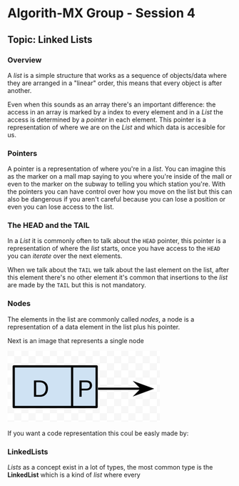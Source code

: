 # Algorith-MX Group - Session 4

## Topic: Linked Lists

### Overview 

A _list_ is a simple structure that works as a sequence of objects/data where they are arranged in a "linear" order, this means that every object is after another.

Even when this sounds as an array there's an important difference: the access in an array is marked by a index to every element and in a _List_  the access is determined by a _pointer_ in each element. This pointer is a representation of where we are on the _List_  and which data is accesible for us. 

### Pointers

A pointer is a representation of where you're in a _list_. You can imagine this as the marker on a mall map saying to you where you're inside of the mall or even to the marker on the subway to telling you which station you're. With the pointers you can have control over how you move on the list but this can also be dangerous if you aren't careful because you can lose a position or even you can lose access to the list.

### The HEAD and the TAIL

In a _List_ it is commonly often to talk about the `HEAD` pointer, this pointer is a representation of where the _list_  starts, once you have access to the `HEAD` you can _iterate_ over the next elements.

When we talk about the `TAIL` we talk about the last element on the list, after this element there's no other element it's common that insertions to the _list_ are made by the `TAIL` but this is not mandatory.

### Nodes

The elements in the list are commonly called _nodes_, a node is a representation of a data element in the list plus his pointer. 

Next is an image that represents a single node

![Simple node](node.png)



If you want a code representation this coul be easly made by:

### LinkedLists

_Lists_ as a concept exist in a lot of types, the most common type is the **LinkedList** which is a kind of _list_ where every